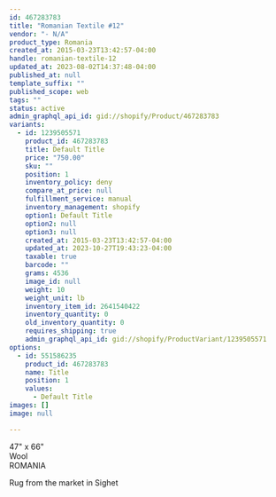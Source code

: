 ```yaml
---
id: 467283783
title: "Romanian Textile #12"
vendor: "- N/A"
product_type: Romania
created_at: 2015-03-23T13:42:57-04:00
handle: romanian-textile-12
updated_at: 2023-08-02T14:37:48-04:00
published_at: null
template_suffix: ""
published_scope: web
tags: ""
status: active
admin_graphql_api_id: gid://shopify/Product/467283783
variants:
  - id: 1239505571
    product_id: 467283783
    title: Default Title
    price: "750.00"
    sku: ""
    position: 1
    inventory_policy: deny
    compare_at_price: null
    fulfillment_service: manual
    inventory_management: shopify
    option1: Default Title
    option2: null
    option3: null
    created_at: 2015-03-23T13:42:57-04:00
    updated_at: 2023-10-27T19:43:23-04:00
    taxable: true
    barcode: ""
    grams: 4536
    image_id: null
    weight: 10
    weight_unit: lb
    inventory_item_id: 2641540422
    inventory_quantity: 0
    old_inventory_quantity: 0
    requires_shipping: true
    admin_graphql_api_id: gid://shopify/ProductVariant/1239505571
options:
  - id: 551586235
    product_id: 467283783
    name: Title
    position: 1
    values:
      - Default Title
images: []
image: null

---
```


47" x 66"  
Wool  
ROMANIA

Rug from the market in Sighet

<!-- td {border: 1px solid #ccc;}br {mso-data-placement:same-cell;} -->